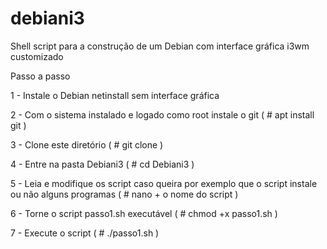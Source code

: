# debiani3
Shell script para a construção de um Debian com interface gráfica i3wm customizado

Passo a passo

1 - Instale o Debian netinstall sem interface gráfica

2 - Com o sistema instalado e logado como root instale o git ( # apt install git )

3 - Clone este diretório ( # git clone )

4 - Entre na pasta Debiani3 ( # cd Debiani3 )

5 - Leia e modifique os script caso queira por exemplo que o script instale ou não alguns programas ( # nano + o nome do script )

6 - Torne o script passo1.sh executável ( # chmod +x passo1.sh )

7 - Execute o script ( # ./passo1.sh )
